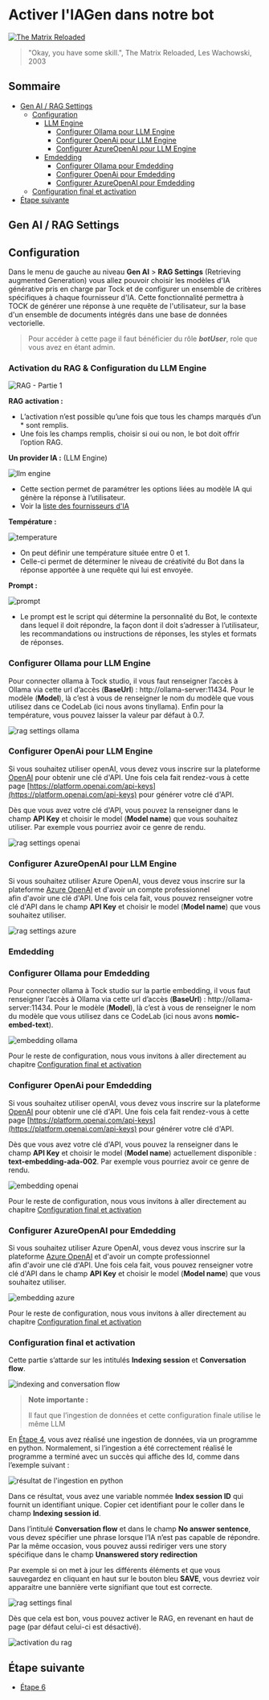 # Activer l'IAGen dans notre bot

[<img src="img/matrix-reloaded.png"  alt="The Matrix Reloaded">](https://www.youtube.com/watch?v=uXGE0vuuaDo)

> "Okay, you have some skill.", The Matrix Reloaded, Les Wachowski, 2003

## Sommaire

- [Gen AI / RAG Settings](#gen-ai--rag-settings)
  - [Configuration](#configuration)
    - [LLM Engine](#llm-engine)
      - [Configurer Ollama pour LLM Engine](#configurer-ollama-pour-llm-engine)
      - [Configurer OpenAi pour LLM Engine](#configurer-openai-pour-llm-engine)
      - [Configurer AzureOpenAI pour LLM Engine](#configurer-azureopenai-pour-llm-engine)
    - [Emdedding](#emdedding)
      - [Configurer Ollama pour Emdedding](#configurer-ollama-pour-emdedding)
      - [Configurer OpenAi pour Emdedding](#configurer-openai-pour-emdedding)
      - [Configurer AzureOpenAI pour Emdedding](#configurer-azureopenai-pour-emdedding)
  - [Configuration final et activation](#configuration-final-et-activation)
- [Étape suivante](#étape-suivante)


## Gen AI / RAG Settings
## Configuration

Dans le menu de gauche au niveau **Gen AI** > **RAG Settings** (Retrieving augmented Generation) vous allez pouvoir 
choisir les modèles d'IA générative pris en charge par Tock et de configurer un ensemble de critères spécifiques à chaque fournisseur d'IA.
Cette fonctionnalité permettra à TOCK de générer une réponse à une requête de l'utilisateur, sur la base d'un ensemble de documents intégrés dans une base de données vectorielle.

> Pour accéder à cette page il faut bénéficier du rôle **_botUser_**, role que vous avez en étant admin.


### Activation du RAG & Configuration du LLM Engine

![RAG - Partie 1](img/gen-ai-settings-rag-llm_ollama.png "Ecran de configuration du RAG - Partie 1")

**RAG activation :**
- L’activation n’est possible qu’une fois que tous les champs marqués d’un * sont remplis.
- Une fois les champs remplis, choisir si oui ou non, le bot doit offrir l’option RAG.

**Un provider IA :** (LLM Engine)

<img src="img/llm-engine.png" alt="llm engine">

- Cette section permet de paramétrer les options liées au modèle IA qui génère la réponse à l’utilisateur.
- Voir la [liste des fournisseurs d'IA](providers/gen-ai-provider-llm-and-embedding.md)

**Température :**

<img src="img/temperature.png" alt="temperature">

- On peut définir une température située entre 0 et 1.
- Celle-ci permet de déterminer le niveau de créativité du Bot dans la réponse apportée à une requête qui lui est envoyée.

**Prompt :**

<img src="img/prompt.png" alt="prompt">

- Le prompt est le script qui détermine la personnalité du Bot, le contexte dans lequel il doit répondre, la façon dont il doit s’adresser à l’utilisateur, les recommandations ou instructions de réponses, les styles et formats de réponses.

### Configurer Ollama pour LLM Engine
Pour connecter ollama à Tock studio, il vous faut renseigner l’accès à Ollama via cette url d’accès (**BaseUrl**) : http://ollama-server:11434. 
Pour le modèle (**Model**), là c’est à vous de renseigner le nom du modèle que vous utilisez dans ce CodeLab (ici nous avons tinyllama). Enfin pour la température, vous pouvez laisser la valeur par défaut à 0.7.

<img src="img/rag-settings-example-ollama.png" alt="rag settings ollama">

### Configurer OpenAi pour LLM Engine

Si vous souhaitez utiliser openAI, vous devez vous inscrire sur la plateforme [OpenAI](https://platform.openai.com/docs/introduction)
pour obtenir une clé d'API. Une fois cela fait rendez-vous à cette page [https://platform.openai.com/api-keys](https://platform.openai.com/api-keys) pour générer votre clé d'API.

Dès que vous avez votre clé d'API, vous pouvez la renseigner dans le champ **API Key** et choisir le model (**Model name**) que vous souhaitez utiliser.
Par exemple vous pourriez avoir ce genre de rendu.

<img src="img/rag-settings-example-openai.png" alt="rag settings  openai">

### Configurer AzureOpenAI pour LLM Engine

Si vous souhaitez utiliser Azure OpenAI, vous devez vous inscrire sur la plateforme
[Azure OpenAI](https://azure.microsoft.com/fr-fr/products/ai-services/openai-service) et d'avoir un compte professionnel  
afin d'avoir une clé d'API.
Une fois cela fait, vous pouvez renseigner votre clé d'API dans le champ **API Key** et choisir le model (**Model name**)
que vous souhaitez utiliser.

<img src="img/rag-settings-example-azure.png" alt="rag settings azure">

### Emdedding

### Configurer Ollama pour Emdedding

Pour connecter ollama à Tock studio sur la partie embedding, il vous faut renseigner l’accès à Ollama via cette url d’accès (**BaseUrl**) : http://ollama-server:11434.
Pour le modèle (**Model**), là c’est à vous de renseigner le nom du modèle que vous utilisez dans ce CodeLab 
(ici nous avons **nomic-embed-text**).


<img src="img/embedding-ollama-setting.png" alt="embedding ollama">

Pour le reste de configuration, nous vous invitons à aller directement au chapitre [Configuration final et activation](#configuration-final-et-activation)


### Configurer OpenAi pour Emdedding

Si vous souhaitez utiliser openAI, vous devez vous inscrire sur la plateforme [OpenAI](https://platform.openai.com/docs/introduction)
pour obtenir une clé d'API. Une fois cela fait rendez-vous à cette page [https://platform.openai.com/api-keys](https://platform.openai.com/api-keys) 
pour générer votre clé d'API.

Dès que vous avez votre clé d'API, vous pouvez la renseigner dans le champ **API Key** et choisir le model 
(**Model name**) actuellement disponible : **text-embedding-ada-002**.
Par exemple vous pourriez avoir ce genre de rendu.

<img src="img/embedding-openai-settings.png" alt="embedding openai">

Pour le reste de configuration, nous vous invitons à aller directement au chapitre [Configuration final et activation](#configuration-final-et-activation)

### Configurer AzureOpenAI pour Emdedding

Si vous souhaitez utiliser Azure OpenAI, vous devez vous inscrire sur la plateforme
[Azure OpenAI](https://azure.microsoft.com/fr-fr/products/ai-services/openai-service) et d'avoir un compte professionnel  
afin d'avoir une clé d'API.
Une fois cela fait, vous pouvez renseigner votre clé d'API dans le champ **API Key** et choisir le model (**Model name**)
que vous souhaitez utiliser.

<img src="img/embedding-azureopenai-settings.png" alt="embedding azure">

Pour le reste de configuration, nous vous invitons à aller directement au chapitre [Configuration final et activation](#configuration-final-et-activation)

### Configuration final et activation
Cette partie s’attarde sur les intitulés **Indexing session** et **Conversation flow**.

<img src="img/indexing-and-conversation-flow.png" alt="indexing and conversation flow">

> **Note importante :** 
>
> Il faut que l’ingestion de données et cette configuration finale utilise le même LLM

En [Étape 4](step_4.md), vous avez réalisé une ingestion de données, via un programme en python.
Normalement, si l’ingestion a été correctement réalisé le programme a terminé avec un succès qui affiche des Id, comme dans l’exemple suivant :

<img src="img/python-ingestion-result.png" alt="résultat de l'ingestion en python">

Dans ce résultat, vous avez une variable nommée **Index session ID** qui fournit un identifiant unique.
Copier cet identifiant pour le coller dans le champ **Indexing session id**.


Dans l’intitulé **Conversation flow** et dans le champ **No answer sentence**, vous devez spécifier une phrase lorsque l’IA n’est pas capable de répondre.
Par la même occasion, vous pouvez aussi rediriger vers une story spécifique dans le champ **Unanswered story redirection**

Par exemple si on met à jour les différents éléments et que vous sauvegardez en cliquant en haut sur le bouton bleu 
**SAVE**, vous devriez voir apparaitre une bannière verte signifiant que tout est correcte.

<img src="img/rag-settings-success.png" alt="rag settings final">

Dès que cela est bon, vous pouvez activer le RAG, en revenant en haut de page (par défaut celui-ci est désactivé).

<img src="img/active-rag.png" alt="activation du rag">


## Étape suivante

- [Étape 6](step_6.md)

